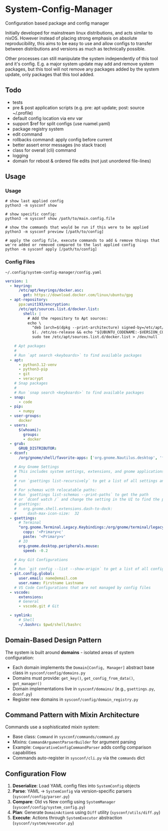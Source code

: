 # System-Config-Manager
Configuration based package and config manager

Initially developed for mainstream linux distributions, and acts similar to nixOS.
However instead of placing strong emphasis on absolute reproducibility, this aims to be easy to use and allow configs to transfer between distributions and versions as much as technically possible.

Other processes can still manipulate the system independently of this tool and it's config.
E.g. a major system update may add and remove system packages, but this tool will not remove any packages added by the system update, only packages that this tool added.

## Todo

- tests
- pre & post application scripts (e.g. pre: apt update; post: source ~/.profile)
- default config location via env var
- support $ref for split configs (use ruamel.yaml)
- package registry system
- edit command
- rollbacks command: apply config before current
- better assert error messages (no stack trace)
- class for overall (cli) command
- logging
- domain for rebost & ordered file edits (not just unordered file-lines)

## Usage

### Usage

```shell
# show last applied config
python3 -m sysconf show

# show specific config:
python3 -m sysconf show /path/to/main.config.file

# show the commands that would be run if this were to be applied
python3 -m sysconf preview [/path/to/config]

# apply the config file, execute commands to add & remove things that we're added or removed compared to the last applied config
python -m sysconf apply [/path/to/config]
```

### Config Files

`~/.config/system-config-manager/config.yaml`
```yaml
version: 1
  - keyring:
      /etc/apt/keyrings/docker.asc: 
        get: https://download.docker.com/linux/ubuntu/gpg
  - apt-repository:
      ppa:unit193/encryption:
      /etc/apt/sources.list.d/docker.list:
        shell: |
          # Add the repository to Apt sources:
          echo \
            "deb [arch=$(dpkg --print-architecture) signed-by=/etc/apt/keyrings/docker.asc] https://download.docker.com/linux/ubuntu \
            $(. /etc/os-release && echo "${UBUNTU_CODENAME:-$VERSION_CODENAME}") stable" | \
            sudo tee /etc/apt/sources.list.d/docker.list > /dev/null

    # Apt packages
    # 
    # Run `apt search <keyboards>` to find available packages
  - apt:
      - python3.12-venv
      - python3-pip
      - git
      - veracrypt
    # Snap packages
    # 
    # Run `snap search <keyboards>` to find available packages
  - snap:
      - code
  - pip:
      - numpy
  - user-groups:
      docker
  - users:
      $(whoami):
        groups:
        - docker
  - grub:
      GRUB_DISTRIBUTOR: 
  - dconf:
      /org/gnome/shell/favorite-apps: ['org.gnome.Nautilus.desktop', 'firefox_firefox.desktop', 'spotify_spotify.desktop', 'code_code.desktop', 'org.gnome.Terminal.desktop']

    # Any Gnome Settings
    # This includes system settings, extensions, and gnome applications
    # 
    # run `gsettings list-recursively` to get a list of all settings and current values
    #
    # For schemas with relocatable paths:
    # Run `gsettings list-schemas --print-paths` to get the path
    # or `dconf watch /` and change the setting in the UI to find the path
    # gsettings:
    #   org.gnome.shell.extensions.dash-to-dock:
    #     dash-max-icon-size:  32
  - gsettings:
      # Terminal
      "org.gnome.Terminal.Legacy.Keybindings:/org/gnome/terminal/legacy/keybindings/":
        copy: '<Primary>c'
        paste: '<Primary>v'
      # IO
      org.gnome.desktop.peripherals.mouse:
        speed: -0.2

    # Any Git Configurations
    #
    # Run `git config --list --show-origin` to get a list of all configurations and current values
  - git.config.global:
      user.email: name@email.com
      user.name: Firstname Lastname
    # VS Code Configurations that are not managed by config files
  - vscode:
      extensions:
      # General
      - vscode.git # Git

  - symlink:
      # Shell
      ~/.bashrc: $pwd/shell/bashrc
```

## Domain-Based Design Pattern
The system is built around **domains** - isolated areas of system configuration:
- Each domain implements the `Domain[Config, Manager]` abstract base class in `sysconf/config/domains.py`
- Domains must provide: `get_key()`, `get_config_from_data()`, `get_manager()`
- Domain implementations live in `sysconf/domains/` (e.g., `gsettings.py`, `dconf.py`)
- Register new domains in `sysconf/config/domain_registry.py`

## Command Pattern with Mixin Architecture
Commands use a sophisticated mixin system:
- Base class: `Command` in `sysconf/commands/command.py`
- Mixins: `CommandArgumentParserBuilder` for argument parsing
- Example: `ComparativeConfigCommandParser` adds config comparison capabilities
- Commands auto-register in `sysconf/cli.py` via the `commands` dict

## Configuration Flow
1. **Deserialize**: Load YAML config files into `SystemConfig` objects
2. **Parse**: YAML → `SystemConfig` via version-specific parsers (`sysconf/config/parser.py`)
3. **Compare**: Old vs New config using `SystemManager` (`sysconf/config/system_config.py`)
4. **Plan**: Generate `DomainAction`s using `Diff` utility (`sysconf/utils/diff.py`)
5. **Execute**: Actions through `SystemExecutor` abstraction (`sysconf/system/executor.py`)